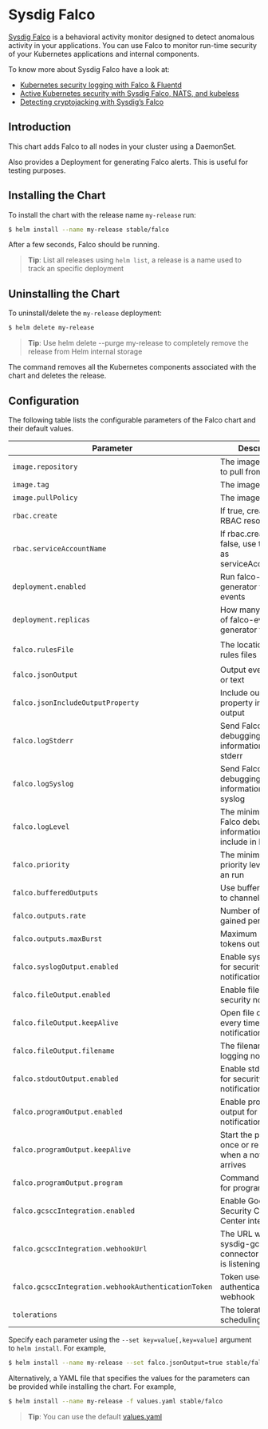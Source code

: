 # Sysdig Falco

[Sysdig Falco](https://www.sysdig.com/opensource/falco/) is a behavioral activity monitor designed to detect anomalous activity in your applications. You can use Falco to monitor run-time security of your Kubernetes applications and internal components.

To know more about Sysdig Falco have a look at:

- [Kubernetes security logging with Falco & Fluentd
](https://sysdig.com/blog/kubernetes-security-logging-fluentd-falco/)
- [Active Kubernetes security with Sysdig Falco, NATS, and kubeless](https://sysdig.com/blog/active-kubernetes-security-falco-nats-kubeless/)
- [Detecting cryptojacking with Sysdig’s Falco
](https://sysdig.com/blog/detecting-cryptojacking-with-sysdigs-falco/)

## Introduction

This chart adds Falco to all nodes in your cluster using a DaemonSet.

Also provides a Deployment for generating Falco alerts. This is useful for testing purposes.

## Installing the Chart

To install the chart with the release name `my-release` run:

```bash
$ helm install --name my-release stable/falco
```

After a few seconds, Falco should be running.

> **Tip**: List all releases using `helm list`, a release is a name used to track an specific deployment

## Uninstalling the Chart

To uninstall/delete the `my-release` deployment:

```bash
$ helm delete my-release
```
> **Tip**: Use helm delete --purge my-release to completely remove the release from Helm internal storage

The command removes all the Kubernetes components associated with the chart and deletes the release.

## Configuration

The following table lists the configurable parameters of the Falco chart and their default values.

| Parameter                                           | Description                                                         | Default                                                                                |
| ---                                                 | ---                                                                 | ---                                                                                    |
| `image.repository`                                  | The image repository to pull from                                   | `sysdig/falco`                                                                         |
| `image.tag`                                         | The image tag to pull                                               | `latest`                                                                               |
| `image.pullPolicy`                                  | The image pull policy                                               | `Always`                                                                               |
| `rbac.create`                                       | If true, create & use RBAC resources                                | `true`                                                                                 |
| `rbac.serviceAccountName`                           | If rbac.create is false, use this value as serviceAccountName       | `default`                                                                              |
| `deployment.enabled`                                | Run falco-event-generator for sample events                         | `false`                                                                                |
| `deployment.replicas`                               | How many replicas of falco-event-generator to run                   | `1`                                                                                    |
| `falco.rulesFile`                                   | The location of the rules files                                     | `[/etc/falco/falco_rules.yaml, /etc/falco/falco_rules.local.yaml, /etc/falco/rules.d]` |
| `falco.jsonOutput`                                  | Output events in json or text                                       | `false`                                                                                |
| `falco.jsonIncludeOutputProperty`                   | Include output property in json output                              | `true`                                                                                 |
| `falco.logStderr`                                   | Send Falco debugging information logs to stderr                     | `true`                                                                                 |
| `falco.logSyslog`                                   | Send Falco debugging information logs to syslog                     | `true`                                                                                 |
| `falco.logLevel`                                    | The minimum level of Falco debugging information to include in logs | `info`                                                                                 |
| `falco.priority`                                    | The minimum rule priority level to load an run                      | `debug`                                                                                |
| `falco.bufferedOutputs`                             | Use buffered outputs to channels                                    | `false`                                                                                |
| `falco.outputs.rate`                                | Number of tokens gained per second                                  | `1`                                                                                    |
| `falco.outputs.maxBurst`                            | Maximum number of tokens outstanding                                | `1000`                                                                                 |
| `falco.syslogOutput.enabled`                        | Enable syslog output for security notifications                     | `true`                                                                                 |
| `falco.fileOutput.enabled`                          | Enable file output for security notifications                       | `false`                                                                                |
| `falco.fileOutput.keepAlive`                        | Open file once or every time a new notification arrives             | `false`                                                                                |
| `falco.fileOutput.filename`                         | The filename for logging notifications                              | `./events.txt`                                                                         |
| `falco.stdoutOutput.enabled`                        | Enable stdout output for security notifications                     | `true`                                                                                 |
| `falco.programOutput.enabled`                       | Enable program output for security notifications                    | `false`                                                                                |
| `falco.programOutput.keepAlive`                     | Start the program once or re-spawn when a notification arrives      | `false`                                                                                |
| `falco.programOutput.program`                       | Command to execute for program output                               | `mail -s "Falco Notification" someone@example.com`                                     |
| `falco.gcsccIntegration.enabled`                    | Enable Google Cloud Security Command Center integration             | `false`                                                                                |
| `falco.gcsccIntegration.webhookUrl`                 | The URL where sysdig-gcscc-connector webhook is listening           | `http://sysdig-gcscc-connector.default.svc.cluster.local:8080/events`                  |
| `falco.gcsccIntegration.webhookAuthenticationToken` | Token used for authentication and webhook                           | `b27511f86e911f20b9e0f9c8104b4ec4`                                                     |
| `tolerations`                                       | The tolerations for scheduling                                      | `node-role.kubernetes.io/master:NoSchedule`                                            |

Specify each parameter using the `--set key=value[,key=value]` argument to `helm install`. For example,

```bash
$ helm install --name my-release --set falco.jsonOutput=true stable/falco
```

Alternatively, a YAML file that specifies the values for the parameters can be provided while installing the chart. For example,

```bash
$ helm install --name my-release -f values.yaml stable/falco
```

> **Tip**: You can use the default [values.yaml](values.yaml)
